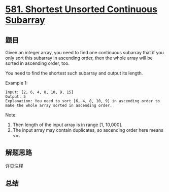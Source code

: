 # [581. Shortest Unsorted Continuous Subarray](https://leetcode-cn.com/problems/shortest-unsorted-continuous-subarray/)

## 题目
Given an integer array, you need to find one continuous subarray that if you only sort this subarray in ascending order, then the whole array will be sorted in ascending order, too.

You need to find the shortest such subarray and output its length.

Example 1:
```
Input: [2, 6, 4, 8, 10, 9, 15]
Output: 5
Explanation: You need to sort [6, 4, 8, 10, 9] in ascending order to make the whole array sorted in ascending order.
```
Note:
1. Then length of the input array is in range [1, 10,000].
1. The input array may contain duplicates, so ascending order here means <=.

## 解题思路
详见注释

## 总结



